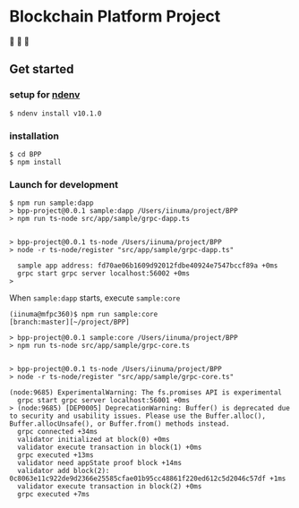 # Blockchain Platform Project

:link: :link: :link:

## Get started

### setup for [ndenv](https://github.com/riywo/ndenv)

```
$ ndenv install v10.1.0
```

### installation

```
$ cd BPP
$ npm install
```

### Launch for development

```shell:dapp
$ npm run sample:dapp
> bpp-project@0.0.1 sample:dapp /Users/iinuma/project/BPP
> npm run ts-node src/app/sample/grpc-dapp.ts


> bpp-project@0.0.1 ts-node /Users/iinuma/project/BPP
> node -r ts-node/register "src/app/sample/grpc-dapp.ts"

  sample app address: fd70ae06b1609d92012fdbe40924e7547bccf89a +0ms
  grpc start grpc server localhost:56002 +0ms
>
```

When `sample:dapp` starts, execute `sample:core`

```shell:core
(iinuma@mfpc360)$ npm run sample:core                                                                                                                                                                                                            [branch:master][~/project/BPP]

> bpp-project@0.0.1 sample:core /Users/iinuma/project/BPP
> npm run ts-node src/app/sample/grpc-core.ts


> bpp-project@0.0.1 ts-node /Users/iinuma/project/BPP
> node -r ts-node/register "src/app/sample/grpc-core.ts"

(node:9685) ExperimentalWarning: The fs.promises API is experimental
  grpc start grpc server localhost:56001 +0ms
> (node:9685) [DEP0005] DeprecationWarning: Buffer() is deprecated due to security and usability issues. Please use the Buffer.alloc(), Buffer.allocUnsafe(), or Buffer.from() methods instead.
  grpc connected +34ms
  validator initialized at block(0) +0ms
  validator execute transaction in block(1) +0ms
  grpc executed +13ms
  validator need appState proof block +14ms
  validator add block(2): 0c8063e11c922de9d2366e25585cfae01b95cc48861f220ed612c5d2046c57df +1ms
  validator execute transaction in block(2) +0ms
  grpc executed +7ms
```  
